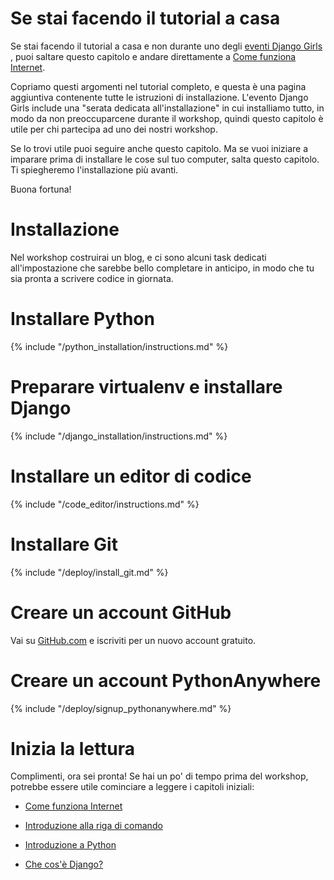 # Se stai facendo il tutorial a casa

Se stai facendo il tutorial a casa e non durante uno degli [eventi Django Girls ](https://djangogirls.org/events/), puoi saltare questo capitolo e andare direttamente a [Come funziona Internet](../how_the_internet_works/README.md).

Copriamo questi argomenti nel tutorial completo, e questa è una pagina aggiuntiva contenente tutte le istruzioni di installazione. L'evento Django Girls include una "serata dedicata all'installazione" in cui installiamo tutto, in modo da non preoccuparcene durante il workshop, quindi questo capitolo è utile per chi partecipa ad uno dei nostri workshop.

Se lo trovi utile puoi seguire anche questo capitolo. Ma se vuoi iniziare a imparare prima di installare le cose sul tuo computer, salta questo capitolo. Ti spiegheremo l'installazione più avanti.

Buona fortuna!

# Installazione

Nel workshop costruirai un blog, e ci sono alcuni task dedicati all'impostazione che sarebbe bello completare in anticipo, in modo che tu sia pronta a scrivere codice in giornata.

# Installare Python

{% include "/python_installation/instructions.md" %}

# Preparare virtualenv e installare Django

{% include "/django_installation/instructions.md" %}

# Installare un editor di codice

{% include "/code_editor/instructions.md" %}

# Installare Git

{% include "/deploy/install_git.md" %}

# Creare un account GitHub

Vai su [GitHub.com](https://www.github.com) e iscriviti per un nuovo account gratuito.

# Creare un account PythonAnywhere

{% include "/deploy/signup_pythonanywhere.md" %}

# Inizia la lettura

Complimenti, ora sei pronta! Se hai un po' di tempo prima del workshop, potrebbe essere utile cominciare a leggere i capitoli iniziali:

  * [Come funziona Internet](../how_the_internet_works/README.md)

  * [Introduzione alla riga di comando](../intro_to_command_line/README.md)

  * [Introduzione a Python](../intro_to_command_line/README.md)

  * [Che cos'è Django?](../django/README.md)

